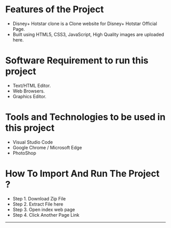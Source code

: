 # Features of the Project

- Disney+ Hotstar clone  is a Clone website for Disney+ Hotstar Official Page. 
- Built using HTML5, CSS3, JavaScript, High Quality images are uploaded here.


# Software Requirement to run this project

- Text/HTML Editor.
- Web Browsers.
- Graphics Editor.


# Tools and Technologies to be used in this project

- Visual Studio Code
- Google Chrome / Microsoft Edge
- PhotoShop


# How To Import And Run The Project ?

- Step 1. Download Zip File
- Step 2. Extract File here
- Step 3. Open index web page
- Step 4. Click Another Page Link

----------------------------------------------------------------------------
